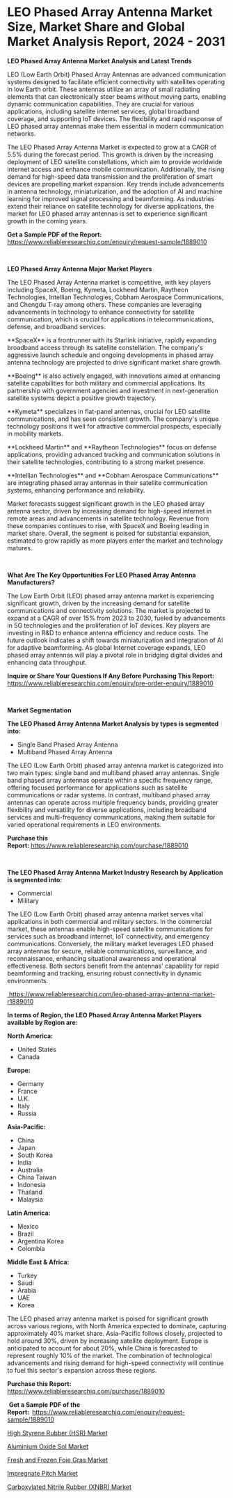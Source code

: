 <p><h1>LEO Phased Array Antenna Market Size, Market Share and Global Market Analysis Report, 2024 - 2031</h1></p><p><strong>LEO Phased Array Antenna Market Analysis and Latest Trends</strong></p>
<p><p>LEO (Low Earth Orbit) Phased Array Antennas are advanced communication systems designed to facilitate efficient connectivity with satellites operating in low Earth orbit. These antennas utilize an array of small radiating elements that can electronically steer beams without moving parts, enabling dynamic communication capabilities. They are crucial for various applications, including satellite internet services, global broadband coverage, and supporting IoT devices. The flexibility and rapid response of LEO phased array antennas make them essential in modern communication networks.</p><p>The LEO Phased Array Antenna Market is expected to grow at a CAGR of 5.5% during the forecast period. This growth is driven by the increasing deployment of LEO satellite constellations, which aim to provide worldwide internet access and enhance mobile communication. Additionally, the rising demand for high-speed data transmission and the proliferation of smart devices are propelling market expansion. Key trends include advancements in antenna technology, miniaturization, and the adoption of AI and machine learning for improved signal processing and beamforming. As industries extend their reliance on satellite technology for diverse applications, the market for LEO phased array antennas is set to experience significant growth in the coming years.</p></p>
<p><strong>Get a Sample PDF of the Report:&nbsp;</strong> <a href="https://www.reliableresearchiq.com/enquiry/request-sample/1889010?utm_campaign=1780&utm_medium=2&utm_source=Github&utm_content=ia&utm_term=24102024&utm_id=leo-phased-array-antenna">https://www.reliableresearchiq.com/enquiry/request-sample/1889010</a></p>
<p>&nbsp;</p>
<p><strong>LEO Phased Array Antenna Major Market Players</strong></p>
<p><p>The LEO Phased Array Antenna market is competitive, with key players including SpaceX, Boeing, Kymeta, Lockheed Martin, Raytheon Technologies, Intellian Technologies, Cobham Aerospace Communications, and Chengdu T-ray among others. These companies are leveraging advancements in technology to enhance connectivity for satellite communication, which is crucial for applications in telecommunications, defense, and broadband services.</p><p>**SpaceX** is a frontrunner with its Starlink initiative, rapidly expanding broadband access through its satellite constellation. The company's aggressive launch schedule and ongoing developments in phased array antenna technology are projected to drive significant market share growth.</p><p>**Boeing** is also actively engaged, with innovations aimed at enhancing satellite capabilities for both military and commercial applications. Its partnership with government agencies and investment in next-generation satellite systems depict a positive growth trajectory.</p><p>**Kymeta** specializes in flat-panel antennas, crucial for LEO satellite communications, and has seen consistent growth. The company's unique technology positions it well for attractive commercial prospects, especially in mobility markets.</p><p>**Lockheed Martin** and **Raytheon Technologies** focus on defense applications, providing advanced tracking and communication solutions in their satellite technologies, contributing to a strong market presence.</p><p>**Intellian Technologies** and **Cobham Aerospace Communications** are integrating phased array antennas in their satellite communication systems, enhancing performance and reliability.</p><p>Market forecasts suggest significant growth in the LEO phased array antenna sector, driven by increasing demand for high-speed internet in remote areas and advancements in satellite technology. Revenue from these companies continues to rise, with SpaceX and Boeing leading in market share. Overall, the segment is poised for substantial expansion, estimated to grow rapidly as more players enter the market and technology matures.</p></p>
<p>&nbsp;</p>
<p><strong>What Are The Key Opportunities For LEO Phased Array Antenna Manufacturers?</strong></p>
<p><p>The Low Earth Orbit (LEO) phased array antenna market is experiencing significant growth, driven by the increasing demand for satellite communications and connectivity solutions. The market is projected to expand at a CAGR of over 15% from 2023 to 2030, fueled by advancements in 5G technologies and the proliferation of IoT devices. Key players are investing in R&D to enhance antenna efficiency and reduce costs. The future outlook indicates a shift towards miniaturization and integration of AI for adaptive beamforming. As global Internet coverage expands, LEO phased array antennas will play a pivotal role in bridging digital divides and enhancing data throughput.</p></p>
<p><strong>Inquire or Share Your Questions If Any Before Purchasing This Report:</strong> <a href="https://www.reliableresearchiq.com/enquiry/pre-order-enquiry/1889010?utm_campaign=1780&utm_medium=2&utm_source=Github&utm_content=ia&utm_term=24102024&utm_id=leo-phased-array-antenna">https://www.reliableresearchiq.com/enquiry/pre-order-enquiry/1889010</a></p>
<p>&nbsp;</p>
<p><strong>Market Segmentation</strong></p>
<p><strong>The LEO Phased Array Antenna Market Analysis by types is segmented into:</strong></p>
<p><ul><li>Single Band Phased Array Antenna</li><li>Multiband Phased Array Antenna</li></ul></p>
<p><p>The LEO (Low Earth Orbit) phased array antenna market is categorized into two main types: single band and multiband phased array antennas. Single band phased array antennas operate within a specific frequency range, offering focused performance for applications such as satellite communications or radar systems. In contrast, multiband phased array antennas can operate across multiple frequency bands, providing greater flexibility and versatility for diverse applications, including broadband services and multi-frequency communications, making them suitable for varied operational requirements in LEO environments.</p></p>
<p><strong>Purchase this Report:&nbsp;</strong><a href="https://www.reliableresearchiq.com/purchase/1889010?utm_campaign=1780&utm_medium=2&utm_source=Github&utm_content=ia&utm_term=24102024&utm_id=leo-phased-array-antenna">https://www.reliableresearchiq.com/purchase/1889010</a></p>
<p>&nbsp;</p>
<p><strong>The LEO Phased Array Antenna Market Industry Research by Application is segmented into:</strong></p>
<p><ul><li>Commercial</li><li>Military</li></ul></p>
<p><p>The LEO (Low Earth Orbit) phased array antenna market serves vital applications in both commercial and military sectors. In the commercial market, these antennas enable high-speed satellite communications for services such as broadband internet, IoT connectivity, and emergency communications. Conversely, the military market leverages LEO phased array antennas for secure, reliable communications, surveillance, and reconnaissance, enhancing situational awareness and operational effectiveness. Both sectors benefit from the antennas' capability for rapid beamforming and tracking, ensuring robust connectivity in dynamic environments.</p></p>
<p><a href="https://www.reliableresearchiq.com/leo-phased-array-antenna-market-r1889010?utm_campaign=1780&utm_medium=2&utm_source=Github&utm_content=ia&utm_term=24102024&utm_id=leo-phased-array-antenna">&nbsp;https://www.reliableresearchiq.com/leo-phased-array-antenna-market-r1889010</a></p>
<p><strong>In terms of Region, the LEO Phased Array Antenna Market Players available by Region are:</strong></p>
<p>
    <p> <strong> North America: </strong>
        <ul>
            <li>United States</li>
            <li>Canada</li>
        </ul>
        </p> 
    <p> <strong> Europe: </strong>
        <ul>
            <li>Germany</li>
            <li>France</li>
            <li>U.K.</li>
            <li>Italy</li>
            <li>Russia</li>
        </ul>
        </p> 
    <p> <strong> Asia-Pacific: </strong>
        <ul>
            <li>China</li>
            <li>Japan</li>
            <li>South Korea</li>
            <li>India</li>
            <li>Australia</li>
            <li>China Taiwan</li>
            <li>Indonesia</li>
            <li>Thailand</li>
            <li>Malaysia</li>
        </ul>
        </p> 
    <p> <strong> Latin America: </strong>
        <ul>
            <li>Mexico</li>
            <li>Brazil</li>
            <li>Argentina Korea</li>
            <li>Colombia</li>
        </ul>
        </p> 
    <p> <strong> Middle East & Africa: </strong>
        <ul>
            <li>Turkey</li>
            <li>Saudi</li>
            <li>Arabia</li>
            <li>UAE</li>
            <li>Korea</li>
        </ul>
    </p>
    </p>
<p><p>The LEO phased array antenna market is poised for significant growth across various regions, with North America expected to dominate, capturing approximately 40% market share. Asia-Pacific follows closely, projected to hold around 30%, driven by increasing satellite deployment. Europe is anticipated to account for about 20%, while China is forecasted to represent roughly 10% of the market. The combination of technological advancements and rising demand for high-speed connectivity will continue to fuel this sector's expansion across these regions.</p></p>
<p><strong>Purchase this Report: </strong><a href="https://www.reliableresearchiq.com/purchase/1889010?utm_campaign=1780&utm_medium=2&utm_source=Github&utm_content=ia&utm_term=24102024&utm_id=leo-phased-array-antenna">https://www.reliableresearchiq.com/purchase/1889010</a></p>
<p>&nbsp;<strong>Get a Sample PDF of the Report:&nbsp;&nbsp;</strong><a href="https://www.reliableresearchiq.com/enquiry/request-sample/1889010?utm_campaign=1780&utm_medium=2&utm_source=Github&utm_content=ia&utm_term=24102024&utm_id=leo-phased-array-antenna">https://www.reliableresearchiq.com/enquiry/request-sample/1889010</a></p>
<p><strong></strong></p>
<p><p><a href="https://www.linkedin.com/pulse/insights-high-styrene-rubber-hsr-market-players-size-geographical-jkdoc?utm_campaign=1780&utm_medium=2&utm_source=Github&utm_content=ia&utm_term=24102024&utm_id=leo-phased-array-antenna">High Styrene Rubber (HSR) Market</a></p><p><a href="https://www.linkedin.com/pulse/aluminium-oxide-sol-market-trends-focusing-insight-866nc?utm_campaign=1780&utm_medium=2&utm_source=Github&utm_content=ia&utm_term=24102024&utm_id=leo-phased-array-antenna">Aluminium Oxide Sol Market</a></p><p><a href="https://www.linkedin.com/pulse/decoding-fresh-frozen-foie-gras-industry-dynamics-strategic-o6phf?utm_campaign=1780&utm_medium=2&utm_source=Github&utm_content=ia&utm_term=24102024&utm_id=leo-phased-array-antenna">Fresh and Frozen Foie Gras Market</a></p><p><a href="https://www.linkedin.com/pulse/navigating-global-impregnate-pitch-market-from-trends-strategy-whnhc?utm_campaign=1780&utm_medium=2&utm_source=Github&utm_content=ia&utm_term=24102024&utm_id=leo-phased-array-antenna">Impregnate Pitch Market</a></p><p><a href="https://www.linkedin.com/pulse/carboxylated-nitrile-rubber-xnbr-market-global-regional-analysis-l5esc?utm_campaign=1780&utm_medium=2&utm_source=Github&utm_content=ia&utm_term=24102024&utm_id=leo-phased-array-antenna">Carboxylated Nitrile Rubber (XNBR) Market</a></p></p>